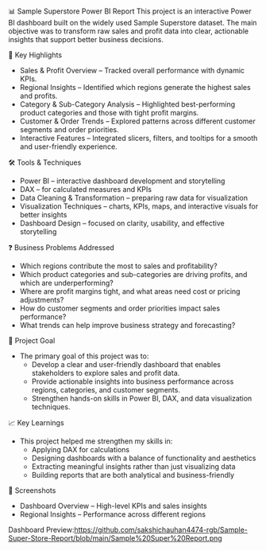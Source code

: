 📊 Sample Superstore Power BI Report
This project is an interactive Power BI dashboard built on the widely used Sample Superstore dataset. The main objective was to transform raw sales and profit data into clear, actionable insights that support better business decisions.

🔑 Key Highlights
- Sales & Profit Overview – Tracked overall performance with dynamic KPIs.
- Regional Insights – Identified which regions generate the highest sales and profits.
- Category & Sub-Category Analysis – Highlighted best-performing product categories and those with tight profit margins.
- Customer & Order Trends – Explored patterns across different customer segments and order priorities.
- Interactive Features – Integrated slicers, filters, and tooltips for a smooth and user-friendly experience.

🛠️ Tools & Techniques
- Power BI – interactive dashboard development and storytelling
- DAX – for calculated measures and KPIs
- Data Cleaning & Transformation – preparing raw data for visualization
- Visualization Techniques – charts, KPIs, maps, and interactive visuals for better insights
- Dashboard Design – focused on clarity, usability, and effective storytelling

❓ Business Problems Addressed
- Which regions contribute the most to sales and profitability?
- Which product categories and sub-categories are driving profits, and which are underperforming?
- Where are profit margins tight, and what areas need cost or pricing adjustments?
- How do customer segments and order priorities impact sales performance?
- What trends can help improve business strategy and forecasting?

🎯 Project Goal
- The primary goal of this project was to:
   - Develop a clear and user-friendly dashboard that enables stakeholders to explore sales and profit data.
   - Provide actionable insights into business performance across regions, categories, and customer segments.
   - Strengthen hands-on skills in Power BI, DAX, and data visualization techniques.

📈 Key Learnings
- This project helped me strengthen my skills in:
   - Applying DAX for calculations
   - Designing dashboards with a balance of functionality and aesthetics
   - Extracting meaningful insights rather than just visualizing data
   - Building reports that are both analytical and business-friendly
     
📸 Screenshots
- Dashboard Overview – High-level KPIs and sales insights
- Regional Insights – Performance across different regions

Dashboard Preview:https://github.com/sakshichauhan4474-rgb/Sample-Super-Store-Report/blob/main/Sample%20Super%20Report.png
